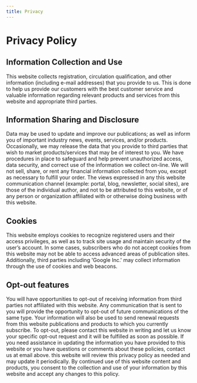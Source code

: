 ```yaml
---
title: Privacy
---
```


# Privacy Policy

## Information Collection and Use

This website collects registration, circulation qualification, and other information (including e-mail addresses) that you provide to us. This is done to help us provide our customers with the best customer service and valuable information regarding relevant products and services from this website and appropriate third parties.

## Information Sharing and Disclosure

Data may be used to update and improve our publications; as well as inform you of important industry news, events, services, and/or products. Occasionally, we may release the data that you provide to third parties that wish to market products/services that may be of interest to you. We have procedures in place to safeguard and help prevent unauthorized access, data security, and correct use of the information we collect on-line. We will not sell, share, or rent any financial information collected from you, except as necessary to fulfill your order. The views expressed in any this website communication channel (example: portal, blog, newsletter, social sites), are those of the individual author, and not to be attributed to this website, or of any person or organization affiliated with or otherwise doing business with this website.

## Cookies

This website employs cookies to recognize registered users and their access privileges, as well as to track site usage and maintain security of the user’s account. In some cases, subscribers who do not accept cookies from this website may not be able to access advanced areas of publication sites. Additionally, third parties including 'Google Inc.' may collect information through the use of cookies and web beacons.

## Opt-out features

You will have opportunities to opt-out of receiving information from third parties not affiliated with this website. Any communication that is sent to you will provide the opportunity to opt-out of future communications of the same type. Your information will also be used to send renewal requests from this website publications and products to which you currently subscribe. To opt-out, please contact this website in writing and let us know your specific opt-out request and it will be fulfilled as soon as possible. If you need assistance in updating the information you have provided to this website or you have questions or comments about these policies, contact us at email above. this website will review this privacy policy as needed and may update it periodically. By continued use of this website content and products, you consent to the collection and use of your information by this website and accept any changes to this policy.
